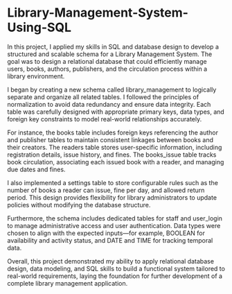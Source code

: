 # Library-Management-System-Using-SQL
In this project, I applied my skills in SQL and database design to develop a structured and scalable schema for a Library Management System. The goal was to design a relational database that could efficiently manage users, books, authors, publishers, and the circulation process within a library environment.

I began by creating a new schema called library_management to logically separate and organize all related tables. I followed the principles of normalization to avoid data redundancy and ensure data integrity. Each table was carefully designed with appropriate primary keys, data types, and foreign key constraints to model real-world relationships accurately.

For instance, the books table includes foreign keys referencing the author and publisher tables to maintain consistent linkages between books and their creators. The readers table stores user-specific information, including registration details, issue history, and fines. The books_issue table tracks book circulation, associating each issued book with a reader, and managing due dates and fines.

I also implemented a settings table to store configurable rules such as the number of books a reader can issue, fine per day, and allowed return period. This design provides flexibility for library administrators to update policies without modifying the database structure.

Furthermore, the schema includes dedicated tables for staff and user_login to manage administrative access and user authentication. Data types were chosen to align with the expected inputs—for example, BOOLEAN for availability and activity status, and DATE and TIME for tracking temporal data.

Overall, this project demonstrated my ability to apply relational database design, data modeling, and SQL skills to build a functional system tailored to real-world requirements, laying the foundation for further development of a complete library management application.
